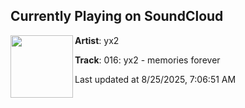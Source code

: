 ## Currently Playing on SoundCloud

[<img align="left" width="100" src="https://i1.sndcdn.com/artworks-1jQbAUL7Xm4smVLP-kBn1Kw-t500x500.png">](https://soundcloud.com/blues-in-the-net/016-yx2-memories-forever)

**Artist**: yx2 

**Track**: 016: yx2 - memories forever

Last updated at 8/25/2025, 7:06:51 AM
